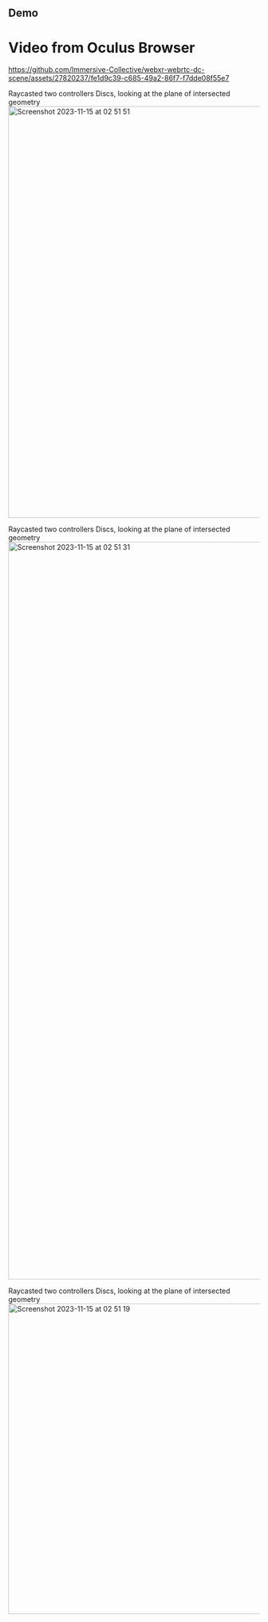## Demo

# Video from Oculus Browser
https://github.com/Immersive-Collective/webxr-webrtc-dc-scene/assets/27820237/fe1d9c39-c685-49a2-86f7-f7dde08f55e7

Raycasted two controllers Discs, looking at the plane of intersected geometry
<img width="823" alt="Screenshot 2023-11-15 at 02 51 51" src="https://github.com/Immersive-Collective/webxr-webrtc-dc-scene/assets/27820237/b1819096-6cdc-4b99-92a8-872a68cc7b9a">

Raycasted two controllers Discs, looking at the plane of intersected geometry
<img width="1475" alt="Screenshot 2023-11-15 at 02 51 31" src="https://github.com/Immersive-Collective/webxr-webrtc-dc-scene/assets/27820237/d7aad22a-5e11-483c-a438-151df76d527a">

Raycasted two controllers Discs, looking at the plane of intersected geometry
<img width="621" alt="Screenshot 2023-11-15 at 02 51 19" src="https://github.com/Immersive-Collective/webxr-webrtc-dc-scene/assets/27820237/300778fa-b548-4612-a50d-48cc01aaae39">
